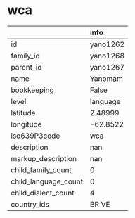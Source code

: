 # wca
|                      | info     |
|:---------------------|:---------|
| id                   | yano1262 |
| family_id            | yano1268 |
| parent_id            | yano1267 |
| name                 | Yanomám  |
| bookkeeping          | False    |
| level                | language |
| latitude             | 2.48999  |
| longitude            | -62.8522 |
| iso639P3code         | wca      |
| description          | nan      |
| markup_description   | nan      |
| child_family_count   | 0        |
| child_language_count | 0        |
| child_dialect_count  | 4        |
| country_ids          | BR VE    |